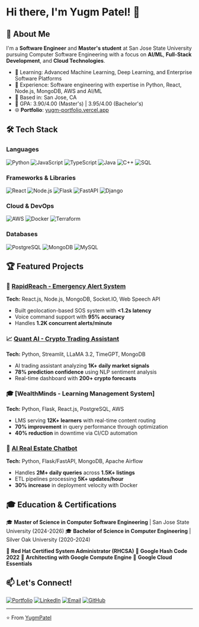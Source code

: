 # Hi there, I'm Yugm Patel! 👋

## 🚀 About Me
I'm a **Software Engineer** and **Master's student** at San Jose State University pursuing Computer Software Engineering with a focus on **AI/ML**, **Full-Stack Development**, and **Cloud Technologies**.

- 🌱 Learning: Advanced Machine Learning, Deep Learning, and Enterprise Software Platforms
- 💼 Experience: Software engineering with expertise in Python, React, Node.js, MongoDB, AWS and AI/ML
- 📍 Based in: San Jose, CA
- 🎯 GPA: 3.90/4.00 (Master's) | 3.95/4.00 (Bachelor's)
- 🌐 **Portfolio**: [yugm-portfolio.vercel.app](https://yugm-portfolio.vercel.app/)

## 🛠️ Tech Stack

### Languages
![Python](https://img.shields.io/badge/Python-3776AB?style=for-the-badge&logo=python&logoColor=white)
![JavaScript](https://img.shields.io/badge/JavaScript-F7DF1E?style=for-the-badge&logo=javascript&logoColor=black)
![TypeScript](https://img.shields.io/badge/TypeScript-007ACC?style=for-the-badge&logo=typescript&logoColor=white)
![Java](https://img.shields.io/badge/Java-ED8B00?style=for-the-badge&logo=java&logoColor=white)
![C++](https://img.shields.io/badge/C++-00599C?style=for-the-badge&logo=c%2B%2B&logoColor=white)
![SQL](https://img.shields.io/badge/SQL-336791?style=for-the-badge&logo=postgresql&logoColor=white)

### Frameworks & Libraries
![React](https://img.shields.io/badge/React-20232A?style=for-the-badge&logo=react&logoColor=61DAFB)
![Node.js](https://img.shields.io/badge/Node.js-43853D?style=for-the-badge&logo=node.js&logoColor=white)
![Flask](https://img.shields.io/badge/Flask-000000?style=for-the-badge&logo=flask&logoColor=white)
![FastAPI](https://img.shields.io/badge/FastAPI-005571?style=for-the-badge&logo=fastapi)
![Django](https://img.shields.io/badge/Django-092E20?style=for-the-badge&logo=django&logoColor=white)

### Cloud & DevOps
![AWS](https://img.shields.io/badge/AWS-232F3E?style=for-the-badge&logo=amazon-aws&logoColor=white)
![Docker](https://img.shields.io/badge/Docker-2496ED?style=for-the-badge&logo=docker&logoColor=white)
![Terraform](https://img.shields.io/badge/Terraform-623CE4?style=for-the-badge&logo=terraform&logoColor=white)

### Databases
![PostgreSQL](https://img.shields.io/badge/PostgreSQL-316192?style=for-the-badge&logo=postgresql&logoColor=white)
![MongoDB](https://img.shields.io/badge/MongoDB-4EA94B?style=for-the-badge&logo=mongodb&logoColor=white)
![MySQL](https://img.shields.io/badge/MySQL-005C84?style=for-the-badge&logo=mysql&logoColor=white)

## 🏆 Featured Projects

### 🚨 [RapidReach - Emergency Alert System](https://github.com/YugmPatel/RapidReach)
**Tech:** React.js, Node.js, MongoDB, Socket.IO, Web Speech API
- Built geolocation-based SOS system with **<1.2s latency**
- Voice command support with **95% accuracy**
- Handles **1.2K concurrent alerts/minute**

### 📈 [Quant AI - Crypto Trading Assistant](https://github.com/YugmPatel/Quant-AI)
**Tech:** Python, Streamlit, LLaMA 3.2, TimeGPT, MongoDB
- AI trading assistant analyzing **1K+ daily market signals**
- **78% prediction confidence** using NLP sentiment analysis
- Real-time dashboard with **200+ crypto forecasts**

### 🎓 [WealthMinds - Learning Management System]
**Tech:** Python, Flask, React.js, PostgreSQL, AWS
- LMS serving **12K+ learners** with real-time content routing
- **70% improvement** in query performance through optimization
- **40% reduction** in downtime via CI/CD automation

### 🤖 [AI Real Estate Chatbot](link-to-repo)
**Tech:** Python, Flask/FastAPI, MongoDB, Apache Airflow
- Handles **2M+ daily queries** across **1.5K+ listings**
- ETL pipelines processing **5K+ updates/hour**
- **30% increase** in deployment velocity with Docker


## 🎓 Education & Certifications

🎓 **Master of Science in Computer Software Engineering** | San Jose State University (2024-2026)
🎓 **Bachelor of Science in Computer Engineering** | Silver Oak University (2020-2024)

🏅 **Red Hat Certified System Administrator (RHCSA)**
🏅 **Google Hash Code 2022**
🏅 **Architecting with Google Compute Engine**
🏅 **Google Cloud Essentials**

## 📫 Let's Connect!

[![Portfolio](https://img.shields.io/badge/Portfolio-FF5722?style=for-the-badge&logo=google-chrome&logoColor=white)](https://yugm-portfolio.vercel.app/)
[![LinkedIn](https://img.shields.io/badge/LinkedIn-0077B5?style=for-the-badge&logo=linkedin&logoColor=white)](https://linkedin.com/in/yugmpatel)
[![Email](https://img.shields.io/badge/Email-D14836?style=for-the-badge&logo=gmail&logoColor=white)](mailto:yugmpatel1312@gmail.com)
[![GitHub](https://img.shields.io/badge/GitHub-100000?style=for-the-badge&logo=github&logoColor=white)](https://github.com/YugmPatel)

---
⭐️ From [YugmPatel](https://github.com/YugmPatel)
